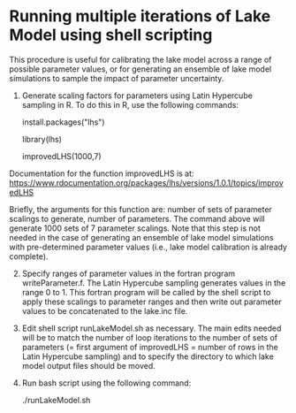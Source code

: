 # Running multiple iterations of Lake Model using shell scripting
This procedure is useful for calibrating the lake model across a range of possible parameter values, or for generating an ensemble of lake model simulations to sample the impact of parameter uncertainty.
1. Generate scaling factors for parameters using Latin Hypercube sampling in R. To do this in R, use the following commands:

   install.packages("lhs")
   
   library(lhs)
   
   improvedLHS(1000,7)
   
Documentation for the function improvedLHS is at: https://www.rdocumentation.org/packages/lhs/versions/1.0.1/topics/improvedLHS

Briefly, the arguments for this function are: number of sets of parameter scalings to generate, number of parameters. The command above will generate 1000 sets of 7 parameter scalings. Note that this step is not needed in the case of generating an ensemble of lake model simulations with pre-determined parameter values (i.e., lake model calibration is already complete).

2. Specify ranges of parameter values in the fortran program writeParameter.f. The Latin Hypercube sampling generates values in the range 0 to 1. This fortran program will be called by the shell script to apply these scalings to parameter ranges and then write out parameter values to be concatenated to the lake.inc file.

3. Edit shell script runLakeModel.sh as necessary. The main edits needed will be to match the number of loop iterations to the number of sets of parameters (= first argument of improvedLHS = number of rows in the Latin Hypercube sampling) and to specify the directory to which lake model output files should be moved.

4. Run bash script using the following command:

    ./runLakeModel.sh
